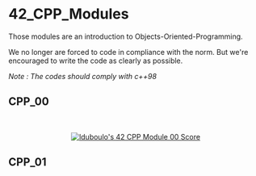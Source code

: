 # 42_CPP_Modules

Those modules are an introduction to Objects-Oriented-Programming.

We no longer are forced to code in compliance with the norm. But we're encouraged to write the code as clearly as possible.

*Note : The codes should comply with c++98*

## CPP_00

<br>
<p align="center"><a href="https://github.com/JaeSeoKim/badge42"><img src="https://badge42.vercel.app/api/v2/cl2668aqb008909jp0ecnecpa/project/2790457" alt="lduboulo's 42 CPP Module 00 Score" /></a></p>

## CPP_01
